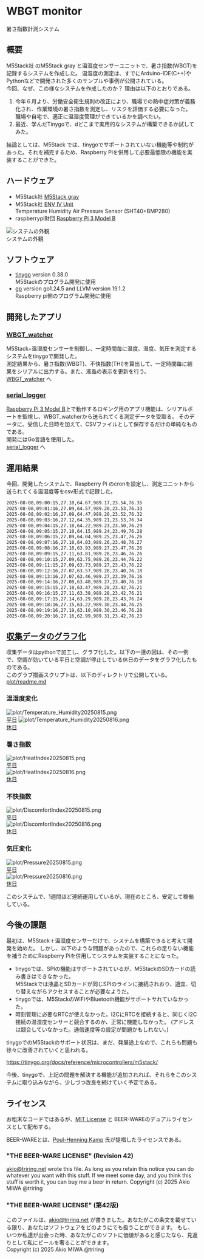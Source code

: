 # WBGT monitor

暑さ指数計測システム

## 概要  
M5Stack社 のM5Stack gray と温湿度センサーユニットで、暑さ指数(WBGT)を記録するシステムを作成した。 
温湿度の測定は、すでにArduino-IDE(C++)やPythonなどで開発された多くのサンプルや事例が公開されている。  
今回、なぜ、この様なシステムを作成したのか？
理由は以下のとおりである。

1. 今年６月より、労働安全衛生規則の改正により、職場での熱中症対策が義務化され、作業環境の暑さ指数を測定し、リスクを評価する必要になった。  
職場や自宅で、適正に温湿度管理ができているかを調べたい。    
2. 最近、学んだTinygoで、dどこまで実用的なシステムが構築できるか試してみた。  

結論としては、M5Stack では、tinygoでサポートされていない機能等や制約があった。それを補完するため、Raspberry Piを併用して必要最低限の機能を実装することができた。  

## ハードウェア

* M5Stack社 [M5Stack gray](https://docs.m5stack.com/ja/core/gray)
* M5Stack社 [ENV IV Unit](https://docs.m5stack.com/ja/unit/ENV%E2%85%A3%20Unit)  
  Temperature Humidity Air Pressure Sensor (SHT40+BMP280)
* raspberrypi財団 [Raspberry Pi 3 Model B](https://www.raspberrypi.com/products/raspberry-pi-3-model-b/)  


![システムの外観](photo/DSCN0214_720x540.jpg)  
システムの外観  

## ソフトウェア

* [tinygo](https://tinygo.org) version 0.38.0  
  M5Stackのプログラム開発に使用  
* [go](https://go.dev/) version go1.24.5 and LLVM version 19.1.2  
  Raspberry pi側のプログラム開発に使用  

## 開発したアプリ

### [WBGT_watcher](./WBGT_watcher/readme.md) 

M5Stack+温湿度センサーを制御し、一定時間毎に温度、湿度、気圧を測定するシステムをtinygoで開発した。  
測定結果から、暑さ指数(WBGT)、不快指数(THI)を算出して、一定時間毎に結果をシリアルに出力する。また、液晶の表示を更新を行う。  
[WBGT_watcher](./WBGT_watcher/readme.md) へ

### [serial_logger](./serial_logger/readme.md) 

[Raspberry Pi 3 Model B](https://www.raspberrypi.com/products/raspberry-pi-3-model-b/)上で動作するロギング用のアプリ機能は、シリアルポートを監視し、WBGT_watcherから送られてくる測定データを受取る。
そのデータに、受信した日時を加えて、CSVファイルとして保存するだけの単純なものである。  
開発にはGo言語を使用した。  
[serial_logger](./serial_logger/readme.md) へ

## 運用結果

今回、開発したシステムで、Raspberry Pi のcronを設定し、測定ユニットから送られてくる温湿度等をcsv形式で記録した。  

```bash
2025-08-08,09:00:15,27.10,64.67,989.17,23.54,76.35
2025-08-08,09:01:16,27.09,64.57,989.20,23.53,76.33
2025-08-08,09:02:16,27.09,64.47,989.20,23.52,76.32
2025-08-08,09:03:16,27.12,64.35,989.21,23.53,76.34
2025-08-08,09:04:15,27.10,64.22,989.23,23.50,76.29
2025-08-08,09:05:15,27.10,64.15,989.24,23.49,76.28
2025-08-08,09:06:15,27.09,64.04,989.25,23.47,76.26
2025-08-08,09:07:16,27.10,64.03,989.26,23.48,76.27
2025-08-08,09:08:16,27.10,63.93,989.27,23.47,76.26
2025-08-08,09:09:15,27.11,63.81,989.28,23.46,76.26
2025-08-08,09:10:15,27.09,63.75,989.26,23.44,76.22
2025-08-08,09:11:15,27.09,63.73,989.27,23.43,76.22
2025-08-08,09:12:16,27.07,63.57,989.26,23.40,76.18
2025-08-08,09:13:16,27.07,63.46,989.27,23.39,76.16
2025-08-08,09:14:16,27.08,63.48,989.27,23.40,76.18
2025-08-08,09:15:15,27.10,63.47,989.28,23.42,76.21
2025-08-08,09:16:15,27.11,63.38,989.28,23.42,76.21
2025-08-08,09:17:15,27.14,63.29,989.28,23.43,76.24
2025-08-08,09:18:16,27.15,63.22,989.30,23.44,76.25
2025-08-08,09:19:16,27.19,63.10,989.30,23.46,76.28
2025-08-08,09:20:16,27.16,62.99,989.31,23.42,76.23
```

## [収集データのグラフ化](plot/readme.md)

収集データはpythonで加工し、グラフ化した。以下の一連の図は、その一例で、空調が効いている平日と空調が停止している休日のデータをグラフ化したものである。  
このグラブ描画スクリプトは、以下のディレクトリで公開している。  
[plot/readme.md](plot/readme.md)

### 温湿度変化
![plot/Temperature_Humidity20250815.png](plot/Temperature_Humidity20250815.png)  
[平日](plot/Temperature_Humidity20250815.png)
![plot/Temperature_Humidity20250816.png](plot/Temperature_Humidity20250816.png)  
[休日](plot/Temperature_Humidity20250816.png)

### 暑さ指数
![plot/HeatIndex20250815.png](plot/HeatIndex20250815.png)  
[平日](plot/HeatIndex20250815.png)  
![plot/HeatIndex20250816.png](plot/HeatIndex20250816.png)  
[休日](plot/HeatIndex20250816.png)  

### 不快指数
![plot/DiscomfortIndex20250815.png](plot/DiscomfortIndex20250815.png)  
[平日](plot/DiscomfortIndex20250815.png)  
![plot/DiscomfortIndex20250816.png](plot/DiscomfortIndex20250816.png)  
[休日](plot/DiscomfortIndex20250816.png)  

### 気圧変化
![plot/Pressure20250815.png](plot/Pressure20250815.png)  
[平日](plot/Pressure20250815.png)  
![plot/Pressure20250816.png](plot/Pressure20250816.png)  
[休日](plot/Pressure20250816.png)  

このシステムで、1週間ほど連続運用しているが、現在のところ、安定して稼働している。  

## 今後の課題

最初は、M5Stack＋温湿度センサーだけで、システムを構築できると考えて開発を始めた。
しかし、以下のような問題があったので、これらの足りない機能を補うためにRaspberry Piを併用してシステムを実装することになった。  

* tinygoでは、SPIの機能はサポートされているが、M5StackのSDカードの読み書きはできなかった。  
M5Stackでは液晶とSDカードが同じSPIのラインに接続されおり、適宜、切り替えながらアクセスすることが必要なようだ。
* tinygoでは、M5StackのWiFiやBluetooth機能がサポートサれていなかった。
* 時刻管理に必要なRTCが使えなかった。I2CにRTCを接続すると、同じくI2C接続の温湿度センサーと競合するのか、正常に機能しなかった。
(アドレスは競合していなかった。通信速度等の設定が問題かもしれない。)

tinygoでのM5Stackのサポート状況は、まだ、発展途上なので、これらも問題も徐々に改善されていくと思われる。

https://tinygo.org/docs/reference/microcontrollers/m5stack/

今後、tinygoで、上記の問題を解決する機能が追加されれば、それらをこのシステムに取り込みながら、少しづつ改良を続けていく予定である。  

## ライセンス

お粗末なコードではあるが、[MIT License](./LICENSE) と BEER-WAREのデュアルライセンスとして配布する。  

BEER-WAREとは、[Poul-Henning Kamp](https://people.freebsd.org/%7Ephk/) 氏が提唱したライセンスである。  

### "THE BEER-WARE LICENSE" (Revision 42)

<akio@triring.net> wrote this file. As long as you retain this notice you
can do whatever you want with this stuff. If we meet some day, and you think this stuff is worth it, you can buy me a beer in return.
Copyright (c) 2025 Akio MIWA @triring  

### "THE BEER-WARE LICENSE" (第42版)

このファイルは、<akio@triring.net> が書きました。あなたがこの条文を載せている限り、あなたはソフトウェアをどのようにでも扱うことができます。
もし、いつか私達が出会った時、あなたがこのソフトに価値があると感じたなら、見返りとして私にビールを奢ることができます。  
Copyright (c) 2025 Akio MIWA @triring  
